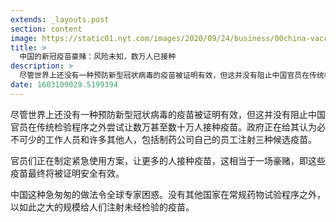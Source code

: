 ```yaml
--- 
extends: _layouts.post 
section: content 
image: https://static01.nyt.com/images/2020/09/24/business/00china-vaccines-4/merlin_177506904_a5ef138b-1f68-485e-b337-4f5e28077822-articleLarge.jpg 
title: > 
  中国的新冠疫苗豪赌：风险未知，数万人已接种 
description: > 
  尽管世界上还没有一种预防新型冠状病毒的疫苗被证明有效，但这并没有阻止中国官员在传统检验程序之外尝试让数万甚至数十万人接种疫苗。政府正在给其认为必不可少的工作人员和许多其他人，包括制药公司自己的员工注射三种候选疫苗。官员们正在制定紧急使用方案，让更多的人接种疫苗，这相当于一场豪赌，即这些疫苗最终将被证明安全有效。中国这种急匆匆的做法令全球专家困惑。没有其他国家在常规药物试验程序之外，以如此之大的规模给人们注射未经检验的疫苗。 
date: 1603109029.5199394 
--- 
```

<div><p class="article-paragraph">&#23613;&#31649;&#19990;&#30028;&#19978;&#36824;&#27809;&#26377;&#19968;&#31181;&#39044;&#38450;&#26032;&#22411;&#20896;&#29366;&#30149;&#27602;&#30340;&#30123;&#33495;&#34987;&#35777;&#26126;&#26377;&#25928;&#65292;&#20294;&#36825;&#24182;&#27809;&#26377;&#38459;&#27490;&#20013;&#22269;&#23448;&#21592;&#22312;&#20256;&#32479;&#26816;&#39564;&#31243;&#24207;&#20043;&#22806;&#23581;&#35797;&#35753;&#25968;&#19975;&#29978;&#33267;&#25968;&#21313;&#19975;&#20154;&#25509;&#31181;&#30123;&#33495;&#12290;&#25919;&#24220;&#27491;&#22312;&#32473;&#20854;&#35748;&#20026;&#24517;&#19981;&#21487;&#23569;&#30340;&#24037;&#20316;&#20154;&#21592;&#21644;&#35768;&#22810;&#20854;&#20182;&#20154;&#65292;&#21253;&#25324;&#21046;&#33647;&#20844;&#21496;&#33258;&#24049;&#30340;&#21592;&#24037;&#27880;&#23556;&#19977;&#31181;&#20505;&#36873;&#30123;&#33495;&#12290;</p><p class="article-paragraph">&#23448;&#21592;&#20204;&#27491;&#22312;&#21046;&#23450;&#32039;&#24613;&#20351;&#29992;&#26041;&#26696;&#65292;&#35753;&#26356;&#22810;&#30340;&#20154;&#25509;&#31181;&#30123;&#33495;&#65292;&#36825;&#30456;&#24403;&#20110;&#19968;&#22330;&#35946;&#36172;&#65292;&#21363;&#36825;&#20123;&#30123;&#33495;&#26368;&#32456;&#23558;&#34987;&#35777;&#26126;&#23433;&#20840;&#26377;&#25928;&#12290;</p><p class="article-paragraph">&#20013;&#22269;&#36825;&#31181;&#24613;&#21254;&#21254;&#30340;&#20570;&#27861;&#20196;&#20840;&#29699;&#19987;&#23478;&#22256;&#24785;&#12290;&#27809;&#26377;&#20854;&#20182;&#22269;&#23478;&#22312;&#24120;&#35268;&#33647;&#29289;&#35797;&#39564;&#31243;&#24207;&#20043;&#22806;&#65292;&#20197;&#22914;&#27492;&#20043;&#22823;&#30340;&#35268;&#27169;&#32473;&#20154;&#20204;&#27880;&#23556;&#26410;&#32463;&#26816;&#39564;&#30340;&#30123;&#33495;&#12290;<br></p></div>